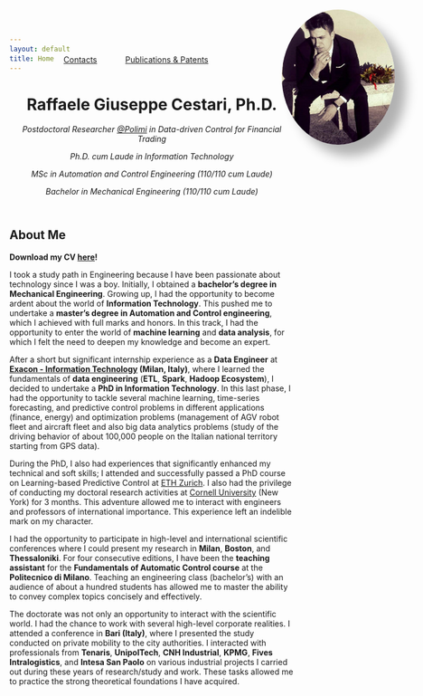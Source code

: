 ```yaml
---
layout: default
title: Home
---
```


<!-- Embedded CSS -->
<style>
  .profile-img {
    position: fixed;
    top: 20px;
    right: 50px;
    height: 238.7px;
    width: 200px;
    border-radius: 50%; /* Optional: makes the picture round */
    box-shadow: 20px 20px 20px rgba(0, 0, 0, 0.3); /* Optional: adds a shadow effect */
  }
</style>

<header>
  <h1>Raffaele Giuseppe Cestari, Ph.D.</h1>
  <p><em>Postdoctoral Researcher <a href="https://polimi.it/">@Polimi</a> in Data-driven Control for Financial Trading</em></p>
  <p><em>Ph.D. cum Laude in Information Technology</em></p>
  <p><em>MSc in Automation and Control Engineering (110/110 cum Laude)</em></p>
  <p><em>Bachelor in Mechanical Engineering (110/110 cum Laude)</em></p>
</header>

<nav style="position: absolute; top: 20px; right: 300px; padding: 10px;">
  <ul style="list-style: none; margin: 20px; padding: 50px; display: flex; gap: 50px;">
    <li><a href="{{ site.baseurl }}/contacts">Contacts</a></li>
    <li><a href="{{ site.baseurl }}/publications">Publications & Patents</a></li>
  </ul>
</nav>

<section id="about">
  <h2>About Me</h2>
  <img src="assets/images/profile.png" alt="Profile picture" class="profile-img">

  <p><strong>Download my CV <a href="assets/docs/CV.pdf" target="_blank">here</a>!</strong></p>

  <p>I took a study path in Engineering because I have been passionate about technology since I was a boy. Initially, I obtained a <strong>bachelor’s degree in Mechanical Engineering</strong>. Growing up, I had the opportunity to become ardent about the world of <strong>Information Technology</strong>. This pushed me to undertake a <strong>master’s degree in Automation and Control engineering</strong>, which I achieved with full marks and honors. In this track, I had the opportunity to enter the world of <strong>machine learning</strong> and <strong>data analysis</strong>, for which I felt the need to deepen my knowledge and become an expert.</p>
  <p>After a short but significant internship experience as a <strong>Data Engineer</strong> at <strong><a href="https://www.exacon.it/">Exacon - Information Technology</a> (Milan, Italy)</strong>, where I learned the fundamentals of <strong>data engineering</strong> (<strong>ETL</strong>, <strong>Spark</strong>, <strong>Hadoop Ecosystem</strong>), I decided to undertake a <strong>PhD in Information Technology</strong>. In this last phase, I had the opportunity to tackle several machine learning, time-series forecasting, and predictive control problems in different applications (finance, energy) and optimization problems (management of AGV robot fleet and aircraft fleet and also big data analytics problems (study of the driving behavior of about 100,000 people on the Italian national territory starting from GPS data).</p>

  <p>During the PhD, I also had experiences that significantly enhanced my technical and soft skills; I attended and successfully passed a PhD course on Learning-based Predictive Control at <a href="https://ethz.ch/en.html">ETH Zurich</a>. I also had the privilege of conducting my doctoral research activities at <a href="https://www.cornell.edu/">Cornell University</a> (New York) for 3 months. This adventure allowed me to interact with engineers and professors of international importance. This experience left an indelible mark on my character.</p>

  <p>I had the opportunity to participate in high-level and international scientific conferences where I could present my research in <strong>Milan</strong>, <strong>Boston</strong>, and <strong>Thessaloniki</strong>. For four consecutive editions, I have been the <strong>teaching assistant</strong> for the <strong>Fundamentals of Automatic Control course</strong> at the <strong>Politecnico di Milano</strong>. Teaching an engineering class (bachelor’s) with an audience of about a hundred students has allowed me to master the ability to convey complex topics concisely and effectively.</p>

  <p>The doctorate was not only an opportunity to interact with the scientific world. I had the chance to work with several high-level corporate realities. I attended a conference in <strong>Bari (Italy)</strong>, where I presented the study conducted on private mobility to the city authorities. I interacted with professionals from <strong>Tenaris</strong>, <strong>UnipolTech</strong>, <strong>CNH Industrial</strong>, <strong>KPMG</strong>, <strong>Fives Intralogistics</strong>, and <strong>Intesa San Paolo</strong> on various industrial projects I carried out during these years of research/study and work. These tasks allowed me to practice the strong theoretical foundations I have acquired.</p>

</section>
